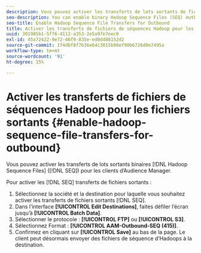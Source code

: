 ```yaml
---
description: Vous pouvez activer les transferts de lots sortants de fichiers de séquence d’Hadoops binaires (SEQ) pour les clients d’Audience Manager.
seo-description: You can enable binary Hadoop Sequence Files (SEQ) outbound batch transfers for Audience Manager customers.
seo-title: Enable Hadoop Sequence File Transfers for Outbound
title: Activer les transferts de fichiers de séquences Hadoop pour les fichiers sortants
uuid: 301985b1-5ff6-4112-a353-2e5a97e7eec0
exl-id: 45a72422-9e72-46f9-835e-ed0dd88152d2
source-git-commit: 1f4dbf8f7b36e64c3015b98ef90b6726d0e7495a
workflow-type: tm+mt
source-wordcount: '91'
ht-degree: 15%

---
```


# Activer les transferts de fichiers de séquences Hadoop pour les fichiers sortants {#enable-hadoop-sequence-file-transfers-for-outbound}

Vous pouvez activer les transferts de lots sortants binaires [!DNL Hadoop Sequence Files] ([!DNL SEQ]) pour les clients d’Audience Manager.

Pour activer les [!DNL SEQ] transferts de fichiers sortants :

1. Sélectionnez la société et la destination pour laquelle vous souhaitez activer les transferts de fichiers sortants [!DNL SEQ].
1. Dans l’interface **[!UICONTROL Edit Destinations]**, faites défiler l’écran jusqu’à **[!UICONTROL Batch Data]**.
1. Sélectionner le protocole : **[!UICONTROL FTP]** ou **[!UICONTROL S3]**.
1. Sélectionnez Format : **[!UICONTROL AAM-Outbound-SEQ (415)]**.
1. Confirmez en cliquant sur **[!UICONTROL Save]** au bas de la page. Le client peut désormais envoyer des fichiers de séquence d’Hadoops à la destination.
